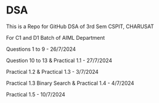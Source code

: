 # DSA
This is a Repo for GitHub DSA of 3rd Sem CSPIT, CHARUSAT

For C1 and D1 Batch of AIML Department

Questions 1 to 9 - 26/7/2024

Question 10 to 13 & Practical 1.1 - 27/7/2024

Practical 1.2 & Practical 1.3 - 3/7/2024

Practical 1.3 Binary Search & Practical 1.4 - 4/7/2024

Practical 1.5 - 10/7/2024
